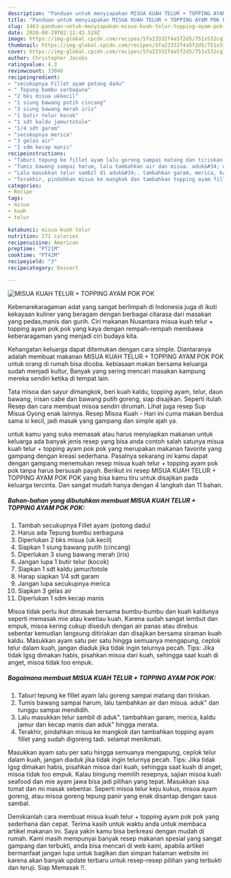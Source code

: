```yaml
---
description: "Panduan untuk menyiapakan MISUA KUAH TELUR + TOPPING AYAM POK POK Favorite"
title: "Panduan untuk menyiapakan MISUA KUAH TELUR + TOPPING AYAM POK POK Favorite"
slug: 1463-panduan-untuk-menyiapakan-misua-kuah-telur-topping-ayam-pok-pok-favorite
date: 2020-08-29T02:11:43.529Z
image: https://img-global.cpcdn.com/recipes/5fa23332f4a5f2d5/751x532cq70/misua-kuah-telur-topping-ayam-pok-pok-foto-resep-utama.jpg
thumbnail: https://img-global.cpcdn.com/recipes/5fa23332f4a5f2d5/751x532cq70/misua-kuah-telur-topping-ayam-pok-pok-foto-resep-utama.jpg
cover: https://img-global.cpcdn.com/recipes/5fa23332f4a5f2d5/751x532cq70/misua-kuah-telur-topping-ayam-pok-pok-foto-resep-utama.jpg
author: Christopher Jacobs
ratingvalue: 4.3
reviewcount: 33046
recipeingredient:
- "secukupnya Fillet ayam potong dadu"
- " Tepung bumbu serbaguna"
- "2 bks misua ukkecil"
- "1 siung bawang putih cincang"
- "3 siung bawang merah iris"
- "1 butir telur kocok"
- "1 sdt kaldu jamurtotole"
- "1/4 sdt garam"
- "secukupnya merica"
- "3 gelas air"
- "1 sdm kecap manis"
recipeinstructions:
- "Taburi tepung ke fillet ayam lalu goreng sampai matang dan tiriskan."
- "Tumis bawang sampai harum, lalu tambahkan air dan misua. aduk&#34; dan tunggu sampai mendidih."
- "Lalu masukkan telur sambil di aduk&#34;. tambahkan garam, merica, kaldu jamur dan kecap manis dan aduk&#34; hingga merata."
- "Terakhir, pindahkan misua ke mangkok dan tambahkan topping ayam fillet yang sudah digoreng tadi. selamat menikmati."
categories:
- Recipe
tags:
- misua
- kuah
- telur

katakunci: misua kuah telur 
nutrition: 271 calories
recipecuisine: American
preptime: "PT21M"
cooktime: "PT42M"
recipeyield: "3"
recipecategory: Dessert

---
```



![MISUA KUAH TELUR + TOPPING AYAM POK POK](https://img-global.cpcdn.com/recipes/5fa23332f4a5f2d5/751x532cq70/misua-kuah-telur-topping-ayam-pok-pok-foto-resep-utama.jpg)

Kebenarekaragaman adat yang sangat berlimpah di Indonesia juga di ikuti kekayaan kuliner yang beragam dengan berbagai citarasa dari masakan yang pedas,manis dan gurih. Ciri makanan Nusantara misua kuah telur + topping ayam pok pok yang kaya dengan rempah-rempah membawa keberaragaman yang menjadi ciri budaya kita.


Kehangatan keluarga dapat ditemukan dengan cara simple. Diantaranya adalah membuat makanan MISUA KUAH TELUR + TOPPING AYAM POK POK untuk orang di rumah bisa dicoba. kebiasaan makan bersama keluarga sudah menjadi kultur, Banyak yang sering mencari masakan kampung mereka sendiri ketika di tempat lain.

Tata misoa dan sayur dimangkok, beri kuah kaldu, topping ayam, telur, daun bawang, irisan cabe dan bawang putih goreng, siap disajikan. Seperti itulah Resep dan cara membuat misoa sendiri dirumah. Lihat juga resep Sup Misua Oyong enak lainnya. Resep Misoa Kuah - Hari ini cuma makan berdua sama si kecil, jadi masak yang gampang dan simple ajah ya.

untuk kamu yang suka memasak atau harus menyiapkan makanan untuk keluarga ada banyak jenis resep yang bisa anda contoh salah satunya misua kuah telur + topping ayam pok pok yang merupakan makanan favorite yang gampang dengan kreasi sederhana. Pasalnya sekarang ini kamu dapat dengan gampang menemukan resep misua kuah telur + topping ayam pok pok tanpa harus bersusah payah.
Berikut ini resep MISUA KUAH TELUR + TOPPING AYAM POK POK yang bisa kamu tiru untuk disajikan pada keluarga tercinta. Dan sangat mudah hanya dengan 4 langkah dan 11 bahan.


<!--inarticleads1-->

##### Bahan-bahan yang dibutuhkan membuat MISUA KUAH TELUR + TOPPING AYAM POK POK:

1. Tambah secukupnya Fillet ayam (potong dadu)
1. Harus ada  Tepung bumbu serbaguna
1. Diperlukan 2 bks misua (uk.kecil)
1. Siapkan 1 siung bawang putih (cincang)
1. Diperlukan 3 siung bawang merah (iris)
1. Jangan lupa 1 butir telur (kocok)
1. Siapkan 1 sdt kaldu jamur/totole
1. Harap siapkan 1/4 sdt garam
1. Jangan lupa secukupnya merica
1. Siapkan 3 gelas air
1. Diperlukan 1 sdm kecap manis


Misoa tidak perlu ikut dimasak bersama bumbu-bumbu dan kuah kaldunya seperti memasak mie atau kwetiau kuah. Karena sudah sangat lembut dan empuk, misoa kering cukup diseduh dengan air panas atau direbus sebentar kemudian langsung ditiriskan dan disajikan bersama siraman kuah kaldu. Masukkan ayam satu per satu hingga semuanya mengapung, ceplok telur dalam kuah, jangan diaduk jika tidak ingin telurnya pecah. Tips: Jika tidak lgsg dimakan habis, pisahkan misoa dari kuah, sehingga saat kuah di anget, misoa tidak too empuk. 

<!--inarticleads2-->

##### Bagaimana membuat  MISUA KUAH TELUR + TOPPING AYAM POK POK:

1. Taburi tepung ke fillet ayam lalu goreng sampai matang dan tiriskan.
1. Tumis bawang sampai harum, lalu tambahkan air dan misua. aduk&#34; dan tunggu sampai mendidih.
1. Lalu masukkan telur sambil di aduk&#34;. tambahkan garam, merica, kaldu jamur dan kecap manis dan aduk&#34; hingga merata.
1. Terakhir, pindahkan misua ke mangkok dan tambahkan topping ayam fillet yang sudah digoreng tadi. selamat menikmati.


Masukkan ayam satu per satu hingga semuanya mengapung, ceplok telur dalam kuah, jangan diaduk jika tidak ingin telurnya pecah. Tips: Jika tidak lgsg dimakan habis, pisahkan misoa dari kuah, sehingga saat kuah di anget, misoa tidak too empuk. Kalau bingung memilih resepnya, sajian misoa kuah seafood dan mie ayam jawa bisa jadi pilihan yang tepat. Masukkan sisa tomat dan mi masak sebentar. Seperti misoa telur keju kukus, misoa ayam goreng, atau misoa goreng tepung panir yang enak disantap dengan saus sambal. 

Demikianlah cara membuat misua kuah telur + topping ayam pok pok yang sederhana dan cepat. Terima kasih untuk waktu anda untuk membaca artikel makanan ini. Saya yakin kamu bisa berkreasi dengan mudah di rumah. Kami masih mempunyai banyak resep makanan spesial yang sangat gampang dan terbukti, anda bisa mencari di web kami, apabila artikel bermanfaat jangan lupa untuk bagikan dan simpan halaman website ini karena akan banyak update terbaru untuk resep-resep pilihan yang terbukti dan teruji. Siap Memasak !!. 
